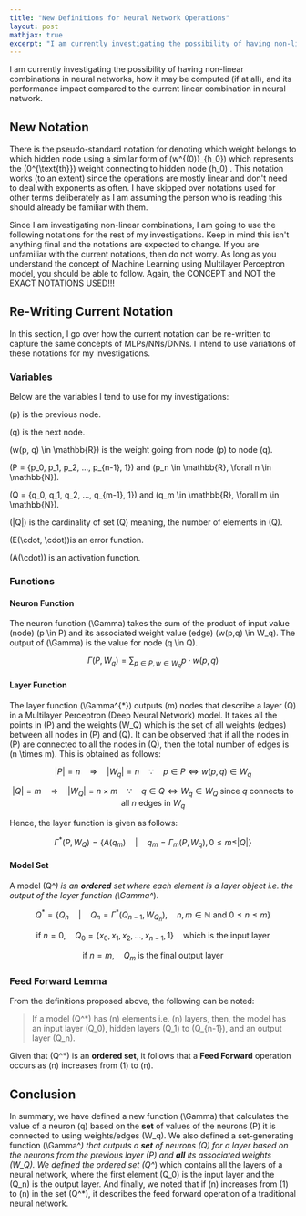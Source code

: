 ```yaml
---
title: "New Definitions for Neural Network Operations"
layout: post
mathjax: true
excerpt: "I am currently investigating the possibility of having non-linear combinations in neural networks, how it may be computed (if at all), and its performance impact compared to the current linear combination in neural network."
---
```


I am currently investigating the possibility of having non-linear combinations in neural networks, how it may be computed (if at all), and its performance impact compared to the current linear combination in neural network.

## New Notation
There is the pseudo-standard notation for denoting which weight belongs to which hidden node using a similar form of \(w^{(0)}_{h_0}\)  which represents the \(0^{\text{th}}\) weight connecting to hidden node \(h_0\) . This notation works (to an extent) since the operations are mostly linear and don't need to deal with exponents as often. I have skipped over notations used for other terms deliberately as I am assuming the person who is reading this should already be familiar with them.

Since I am investigating non-linear combinations, I am going to use the following notations for the rest of my investigations. Keep in mind this isn't anything final and the notations are expected to change. If you are unfamiliar with the current notations, then do not worry. As long as you understand the concept of Machine Learning using Multilayer Perceptron model, you should be able to follow. Again, the CONCEPT and NOT the EXACT NOTATIONS USED!!!

## Re-Writing Current Notation
In this section, I go over how the current notation can be re-written to capture the same concepts of MLPs/NNs/DNNs. I intend to use variations of these notations for my investigations.

### Variables
Below are the variables I tend to use for my investigations:

\(p\) is the previous node.

\(q\) is the next node.

\(w(p, q) \in \mathbb{R}\) is the weight going from node \(p\) to node \(q\).

\(P = \{p_0, p_1, p_2, ..., p_{n-1}, 1\}\) and \(p_n \in \mathbb{R}, \forall n \in \mathbb{N}\). 

\(Q = \{q_0, q_1, q_2, ..., q_{m-1}, 1\}\) and \(q_m \in \mathbb{R}, \forall m \in \mathbb{N}\). 

\(|Q|\) is the cardinality of set \(Q\) meaning, the number of elements in \(Q\). 

\(E(\cdot, \cdot)\)is an error function.

\(A(\cdot)\) is an activation function.

### Functions
#### Neuron Function
The neuron function \(\Gamma\) takes the sum of the product of input value (node) \(p \in P\) and its associated weight value (edge) \(w(p,q) \in W_q\). The output of \(\Gamma\) is the value for node \(q \in Q\).

$$ \Gamma (P, W_q) = \sum_{p \in P, w \in W_q} p \cdot w(p, q) $$

#### Layer Function
The layer function \(\Gamma^{*}\) outputs \(m\) nodes that describe a layer \(Q\) in a Multilayer Perceptron (Deep Neural Network) model. It takes all the points in \(P\) and the weights \(W_Q\) which is the set of all weights (edges) between all nodes in \(P\) and \(Q\). It can be observed that if all the nodes in \(P\) are connected to all the nodes in \(Q\), then the total number of edges is \(n \times m\). This is obtained as follows:

$$ |P| = n \quad \Rightarrow \quad |W_q| = n \quad \because \quad p \in P \Leftrightarrow w(p, q) \in W_q $$

$$ |Q| = m \quad \Rightarrow \quad |W_Q| = n \times m \quad \because \quad q \in Q \Leftrightarrow W_q \in W_Q \text{ since } q \text{ connects to all } n \text{ edges in } W_q $$ 

Hence, the layer function is given as follows:

$$ \Gamma^{*} (P, W_Q) = \{A(q_m)\quad |\quad q_m = \Gamma_{m}(P, W_q), 0 \le m \le |Q|\} $$

#### Model Set
A model \(Q^*\) is an **ordered** set where each element is a layer object i.e. the output of the layer function \(\Gamma^*\).

$$Q^* = \{Q_{n} \quad | \quad Q_{n} = \Gamma^*(Q_{n-1}, W_{Q_n}), \quad n,m \in \mathbb{N} \text{ and } 0 \le n \le m\}$$

$$\text{if } n=0, \quad Q_0 = \{x_0, x_1, x_2, ..., x_{n-1}, 1\} \quad \text{which is the input layer}$$

$$\text{if }n = m, \quad Q_m \text{ is the final output layer}$$

### Feed Forward Lemma
From the definitions proposed above, the following can be noted:

> If a model \(Q^*\) has \(n\) elements i.e. \(n\) layers, then, the model has an input layer \(Q_0\), hidden layers \(Q_1\) to \(Q_{n-1}\), and an output layer \(Q_n\).

Given that \(Q^*\) is an **ordered set**, it follows that a **Feed Forward** operation occurs as \(n\) increases from \(1\) to \(n\).

## Conclusion
In summary, we have defined a new function \(\Gamma\) that calculates the value of a neuron \(q\) based on the **set** of values of the neurons \(P\) it is connected to using weights/edges \(W_q\). We also defined a set-generating function \(\Gamma^*\) that outputs a **set** of neurons \(Q\) for a layer based on the neurons from the previous layer \(P\) and **all** its associated weights \(W_Q\). We defined the ordered set \(Q^*\) which contains all the layers of a neural network, where the first element \(Q_0\) is the input layer and the \(Q_n\) is the output layer. And finally, we noted that if \(n\) increases from \(1\) to \(n\) in the set \(Q^*\), it describes the feed forward operation of a traditional neural network.
